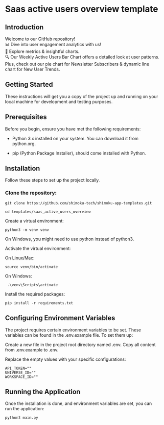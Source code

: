 # Saas active users overview template

## Introduction

Welcome to our GitHub repository!
<br>
📊 Dive into user engagement analytics with us!
<br>
🚀 Explore metrics & insightful charts.
<br>
🔍 Our Weekly Active Users Bar Chart offers a detailed look at user patterns. Plus, check out our pie chart for Newsletter Subscribers & dynamic line chart for New User Trends.

## Getting Started

These instructions will get you a copy of the project up and running on your local machine for development and testing purposes.

## Prerequisites

Before you begin, ensure you have met the following requirements:

- Python 3.x installed on your system. You can download it from python.org.

- pip (Python Package Installer), should come installed with Python.

## Installation

Follow these steps to set up the project locally.

### Clone the repository:

```
git clone https://github.com/shimoku-tech/shimoku-app-templates.git
```
```
cd templates/saas_active_users_overview
```

Create a virtual environment:

```
python3 -m venv venv
```

On Windows, you might need to use python instead of python3.

Activate the virtual environment:

On Linux/Mac:

```
source venv/bin/activate
```

On Windows:
```
 .\venv\Scripts\activate
```

Install the required packages:

```
pip install -r requirements.txt
```


## Configuring Environment Variables

The project requires certain environment variables to be set. These variables can be found in the .env.example file. To set them up:

Create a new file in the project root directory named .env.
Copy all content from .env.example to .env.

Replace the empty values with your specific configurations:
```
API_TOKEN=""
UNIVERSE_ID=""
WORKSPACE_ID=""
```


## Running the Application

Once the installation is done, and environment variables are set, you can run the application:

```
python3 main.py
```
